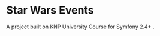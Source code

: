  Star Wars Events
==================

A project built on KNP University Course for Symfony 2.4+ .


